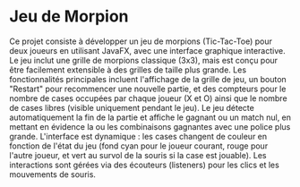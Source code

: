 #                Jeu de Morpion 
Ce projet consiste à développer un jeu de morpions (Tic-Tac-Toe) pour deux joueurs en utilisant JavaFX, avec une interface graphique interactive. Le jeu inclut une grille de morpions classique (3x3), mais est conçu pour être facilement extensible à des grilles de taille plus grande. Les fonctionnalités principales incluent l'affichage de la grille de jeu, un bouton "Restart" pour recommencer une nouvelle partie, et des compteurs pour le nombre de cases occupées par chaque joueur (X et O) ainsi que le nombre de cases libres (visible uniquement pendant le jeu). Le jeu détecte automatiquement la fin de la partie et affiche le gagnant ou un match nul, en mettant en évidence la ou les combinaisons gagnantes avec une police plus grande. L'interface est dynamique : les cases changent de couleur en fonction de l'état du jeu (fond cyan pour le joueur courant, rouge pour l'autre joueur, et vert au survol de la souris si la case est jouable). Les interactions sont gérées via des écouteurs (listeners) pour les clics et les mouvements de souris.
